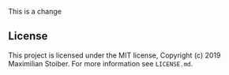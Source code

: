 This is a change
## License

This project is licensed under the MIT license, Copyright (c) 2019 Maximilian
Stoiber. For more information see `LICENSE.md`.
